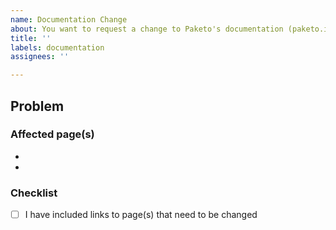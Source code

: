 ```yaml
---
name: Documentation Change
about: You want to request a change to Paketo's documentation (paketo.io/docs)
title: ''
labels: documentation
assignees: ''

---
```


## Problem
<!-- What's wrong? Explain what confused you, was inaccurate, or otherwise didn't meet your expectations -->


### Affected page(s)
<!-- Where did you encounter the problem -->
- 
-

### Checklist
- [ ] I have included links to page(s) that need to be changed
